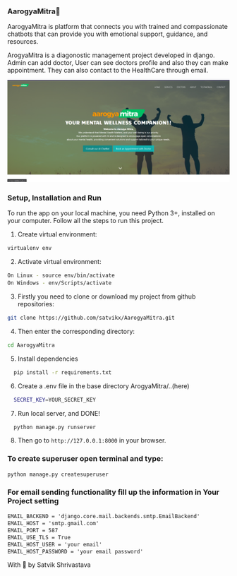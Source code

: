 ### AarogyaMitra💖

AarogyaMitra is platform that connects you with trained and compassionate chatbots that can provide you with emotional support, guidance, and resources.
 
ArogyaMitra is a diagonostic management project developed in django. Admin can add doctor, User can see doctors profile and also they can make appointment. 
They can also contact to the HealthCare through email.

![Screenshot](AM-image.png)

### Setup, Installation and Run

To run the app on your local machine, you need Python 3+, installed on your computer. Follow all the steps to run this project.

1.  Create virtual environment:
```bash
virtualenv env
```
    
2.  Activate virtual environment:
```bash
On Linux - source env/bin/activate
On Windows - env/Scripts/activate
```

3. Firstly you need to clone or download my project from github repositories:
```bash
git clone https://github.com/satvikx/AarogyaMitra.git
```

4. Then enter the corresponding directory:
```bash
cd AarogyaMitra
```
5. Install dependencies
```bash
  pip install -r requirements.txt
``` 
6. Create a .env file in the base directory ArogyaMitra/..(here)
```bash
  SECRET_KEY=YOUR_SECRET_KEY
``` 
7. Run local server, and DONE!
```python
  python manage.py runserver
```

8. Then go to ```http://127.0.0.1:8000``` in your browser.

### To create superuser open terminal and type:
```
python manage.py createsuperuser
```
### For email sending functionality fill up the information in Your Project setting
```
EMAIL_BACKEND = 'django.core.mail.backends.smtp.EmailBackend'
EMAIL_HOST = 'smtp.gmail.com'
EMAIL_PORT = 587
EMAIL_USE_TLS = True
EMAIL_HOST_USER = 'your email'
EMAIL_HOST_PASSWORD = 'your email password'
```

With 💖 by
Satvik Shrivastava
